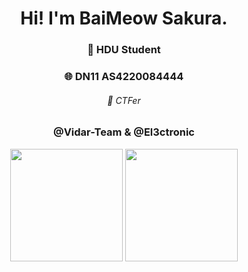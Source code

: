 <h1 align='center'>Hi! I'm BaiMeow Sakura.</h1>

<h3 align="center">🔭 HDU Student</h3>
<h3 align="center">🌐 DN11 AS4220084444 </h3>
<h6 align="center">🌱 CTFer </h6>
<h3 align="center">@Vidar-Team & @El3ctronic</h3>

<p align='center'>
  <img height=180 src='https://github-readme-stats-baimeow.vercel.app/api?username=BaiMeow&show_icons=true&count_private=true&include_all_commits=true&bg_color=30,e96443,904e95&title_color=fff&text_color=fff&icon_color=fff'>
  </img>
    <img height=180 src='https://github-readme-stats-baimeow.vercel.app/api/top-langs/?username=BaiMeow&langs_count=10&layout=compact&bg_color=30,e96443,904e95&title_color=fff&text_color=fff'>
  </img>
</p>
